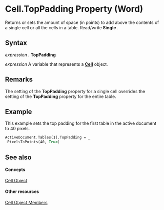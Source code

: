 
# Cell.TopPadding Property (Word)

Returns or sets the amount of space (in points) to add above the contents of a single cell or all the cells in a table. Read/write  **Single** .


## Syntax

 _expression_ . **TopPadding**

 _expression_ A variable that represents a **[Cell](cbe6ae71-b2da-63a9-1446-0a2f81ab8b14.md)** object.


## Remarks

The setting of the  **TopPadding** property for a single cell overrides the setting of the **TopPadding** property for the entire table.


## Example

This example sets the top padding for the first table in the active document to 40 pixels.


```vb
ActiveDocument.Tables(1).TopPadding = _ 
 PixelsToPoints(40, True)
```


## See also


#### Concepts


[Cell Object](cbe6ae71-b2da-63a9-1446-0a2f81ab8b14.md)
#### Other resources


[Cell Object Members](f718bcaa-af8a-682b-f403-6db1aeb9bb73.md)
